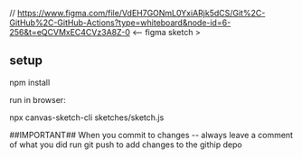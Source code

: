 // https://www.figma.com/file/VdEH7GONmL0YxiARjk5dCS/Git%2C-GitHub%2C-GitHub-Actions?type=whiteboard&node-id=6-256&t=eQCVMxEC4CVz3A8Z-0 <-- figma sketch >
## setup
npm install

run in browser:

npx canvas-sketch-cli sketches/sketch.js

##IMPORTANT##
When you commit to changes -- always leave a comment of what you did
run git push to add changes to the githip depo
